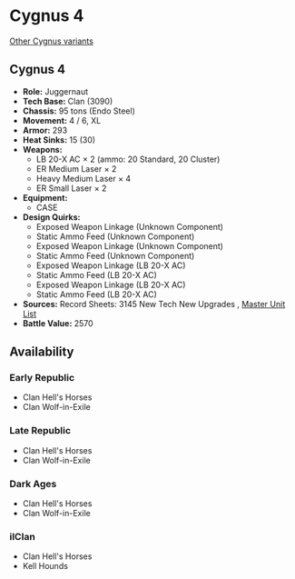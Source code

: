 # Cygnus 4 

[Other Cygnus variants](../cygnus.md) 

## Cygnus 4 

- **Role:** Juggernaut 
- **Tech Base:** Clan (3090) 
- **Chassis:** 95 tons (Endo Steel) 
- **Movement:** 4 / 6, XL 
- **Armor:** 293 
- **Heat Sinks:** 15 (30) 
- **Weapons:** 
  - LB 20-X AC × 2 (ammo: 20 Standard, 20 Cluster) 
  - ER Medium Laser × 2 
  - Heavy Medium Laser × 4 
  - ER Small Laser × 2 
- **Equipment:** 
  - CASE 
- **Design Quirks:** 
  - Exposed Weapon Linkage (Unknown Component) 
  - Static Ammo Feed (Unknown Component) 
  - Exposed Weapon Linkage (Unknown Component) 
  - Static Ammo Feed (Unknown Component) 
  - Exposed Weapon Linkage (LB 20-X AC) 
  - Static Ammo Feed (LB 20-X AC) 
  - Exposed Weapon Linkage (LB 20-X AC) 
  - Static Ammo Feed (LB 20-X AC) 
- **Sources:** Record Sheets: 3145 New Tech New Upgrades , [Master Unit List](http://masterunitlist.info/Unit/Details/6843) 
- **Battle Value:** 2570 

## Availability 

### Early Republic 

- Clan Hell's Horses 
- Clan Wolf-in-Exile 

### Late Republic 

- Clan Hell's Horses 
- Clan Wolf-in-Exile 

### Dark Ages 

- Clan Hell's Horses 
- Clan Wolf-in-Exile 

### ilClan 

- Clan Hell's Horses 
- Kell Hounds 

